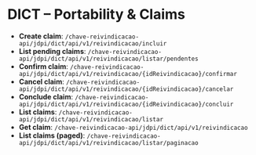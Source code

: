 
# DICT – Portability & Claims

- **Create claim**: `/chave-reivindicacao-api/jdpi/dict/api/v1/reivindicacao/incluir`
- **List pending claims**: `/chave-reivindicacao-api/jdpi/dict/api/v1/reivindicacao/listar/pendentes`
- **Confirm claim**: `/chave-reivindicacao-api/jdpi/dict/api/v1/reivindicacao/{idReivindicacao}/confirmar`
- **Cancel claim**: `/chave-reivindicacao-api/jdpi/dict/api/v1/reivindicacao/{idReivindicacao}/cancelar`
- **Conclude claim**: `/chave-reivindicacao-api/jdpi/dict/api/v1/reivindicacao/{idReivindicacao}/concluir`
- **List claims**: `/chave-reivindicacao-api/jdpi/dict/api/v1/reivindicacao/listar`
- **Get claim**: `/chave-reivindicacao-api/jdpi/dict/api/v1/reivindicacao`
- **List claims (paged)**: `/chave-reivindicacao-api/jdpi/dict/api/v1/reivindicacao/listar/paginacao`
